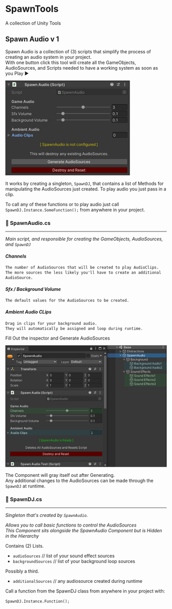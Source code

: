 # SpawnTools
 A collection of Unity Tools

## Spawn Audio v 1
Spawn Audio is a collection of (3) scripts that simplify the process of creating an audio system in your project.  
With one button click this tool will create all the GameObjects, AudioSources, and Scripts
needed to have a working system as soon as you Play ▶️

![logo](https://github.com/SpawnCampGames/SpawnTools/blob/main/Readme/SpawnAudio.png)

It works by creating a singleton, `SpawnDJ`, that contains a list of Methods for manipulating
the AudioSources just created. To play audio you just pass in a clip.

To call any of these functions or to play audio just call `SpawnDJ.Instance.SomeFunction();` 
from anywhere in your project.


### 📄 SpawnAudio.cs
---
*Main script, and responsible for creating the GameObjects, AudioSources, and `SpawnDJ`*

#### _Channels_

	The number of AudioSources that will be created to play AudioClips.
	The more sources the less likely you'll have to create an additional AudioSource.

#### _Sfx / Background Volume_

	The default values for the AudioSources to be created.

#### _Ambient Audio CLips_

	Drag in clips for your background audio.  
	They will automatically be assigned and loop during runtime.

Fill Out the inspector and Generate AudioSources  

![logo](https://github.com/SpawnCampGames/SpawnTools/blob/main/Readme/SpawnAudioHierarchy.png)

The Component will gray itself out after Generating.  
Any additional changes to the AudioSources can be made through the `SpawnDJ` at runtime.

### 📄 SpawnDJ.cs
---
*Singleton that's created by `SpawnAudio`.*

*Allows you to call basic functions to control the AudioSources  
This Component sits alongside the SpawnAudio Component but is Hidden in the Hierarchy*

Contains (2) Lists.
- `audioSources` // list of your sound effect sources
- `backgroundSources` // list of your background loop sources

Possibly a third.
- `additionalSources` // any audiosource created during runtime



Call a function from the SpawnDJ class from anywhere in your project with:

`SpawnDJ.Instance.Function();`




